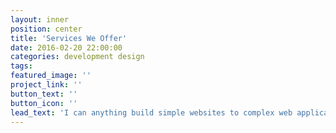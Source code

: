 ```yaml
---
layout: inner
position: center
title: 'Services We Offer'
date: 2016-02-20 22:00:00
categories: development design
tags:
featured_image: ''
project_link: ''
button_text: ''
button_icon: ''
lead_text: 'I can anything build simple websites to complex web applications. We can connect all your applications to one applications so you don''t have to spend extra time working, you can get stuff done faster. I specialize in doing complex web applications built upon the Angular framework and .NET Core. Any applications built will be secure and scale to meet the needs of your business.'
---
```


